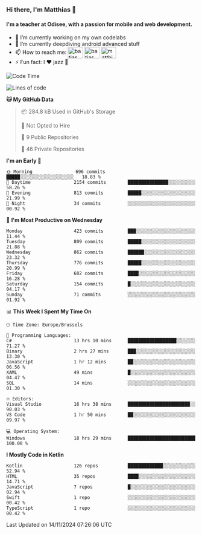 ### Hi there, I'm Matthias 👋

#### I'm a teacher at Odisee, with a passion for mobile and web development.

- 🔭 I’m currently working on my own codelabs
- 🌱 I’m currently deepdiving android advanced stuff
- 📫 How to reach me: <a href="https://dev.to/batjas" target="_blank"><img align="center" src="https://raw.githubusercontent.com/rahuldkjain/github-profile-readme-generator/master/src/images/icons/Social/devto.svg" alt="batjas" height="30" width="40" /></a>
<a href="https://twitter.com/batjas" target="_blank"><img align="center" src="https://raw.githubusercontent.com/rahuldkjain/github-profile-readme-generator/master/src/images/icons/Social/twitter.svg" alt="batjas" height="30" width="40" /></a>
<a href="https://linkedin.com/in/matthiasdruwé" target="_blank"><img align="center" src="https://raw.githubusercontent.com/rahuldkjain/github-profile-readme-generator/master/src/images/icons/Social/linked-in-alt.svg" alt="matthiasdruwé" height="30" width="40" /></a>
- ⚡ Fun fact: I ❤ jazz 🎷


<!--START_SECTION:waka-->
![Code Time](http://img.shields.io/badge/Code%20Time-1%2C303%20hrs%2023%20mins-blue)

![Lines of code](https://img.shields.io/badge/From%20Hello%20World%20I%27ve%20Written-5.1%20million%20lines%20of%20code-blue)

**🐱 My GitHub Data** 

> 📦 284.8 kB Used in GitHub's Storage 
 > 
> 🚫 Not Opted to Hire
 > 
> 📜 9 Public Repositories 
 > 
> 🔑 46 Private Repositories 
 > 
**I'm an Early 🐤** 

```text
🌞 Morning                696 commits         █████░░░░░░░░░░░░░░░░░░░░   18.83 % 
🌆 Daytime                2154 commits        ███████████████░░░░░░░░░░   58.26 % 
🌃 Evening                813 commits         █████░░░░░░░░░░░░░░░░░░░░   21.99 % 
🌙 Night                  34 commits          ░░░░░░░░░░░░░░░░░░░░░░░░░   00.92 % 
```
📅 **I'm Most Productive on Wednesday** 

```text
Monday                   423 commits         ███░░░░░░░░░░░░░░░░░░░░░░   11.44 % 
Tuesday                  809 commits         █████░░░░░░░░░░░░░░░░░░░░   21.88 % 
Wednesday                862 commits         ██████░░░░░░░░░░░░░░░░░░░   23.32 % 
Thursday                 776 commits         █████░░░░░░░░░░░░░░░░░░░░   20.99 % 
Friday                   602 commits         ████░░░░░░░░░░░░░░░░░░░░░   16.28 % 
Saturday                 154 commits         █░░░░░░░░░░░░░░░░░░░░░░░░   04.17 % 
Sunday                   71 commits          ░░░░░░░░░░░░░░░░░░░░░░░░░   01.92 % 
```


📊 **This Week I Spent My Time On** 

```text
🕑︎ Time Zone: Europe/Brussels

💬 Programming Languages: 
C#                       13 hrs 10 mins      ██████████████████░░░░░░░   71.27 % 
Binary                   2 hrs 27 mins       ███░░░░░░░░░░░░░░░░░░░░░░   13.30 % 
JavaScript               1 hr 12 mins        ██░░░░░░░░░░░░░░░░░░░░░░░   06.56 % 
XAML                     49 mins             █░░░░░░░░░░░░░░░░░░░░░░░░   04.47 % 
SQL                      14 mins             ░░░░░░░░░░░░░░░░░░░░░░░░░   01.30 % 

🔥 Editors: 
Visual Studio            16 hrs 38 mins      ███████████████████████░░   90.03 % 
VS Code                  1 hr 50 mins        ██░░░░░░░░░░░░░░░░░░░░░░░   09.97 % 

💻 Operating System: 
Windows                  18 hrs 29 mins      █████████████████████████   100.00 % 
```

**I Mostly Code in Kotlin** 

```text
Kotlin                   126 repos           █████████████░░░░░░░░░░░░   52.94 % 
HTML                     35 repos            ████░░░░░░░░░░░░░░░░░░░░░   14.71 % 
JavaScript               7 repos             █░░░░░░░░░░░░░░░░░░░░░░░░   02.94 % 
Swift                    1 repo              ░░░░░░░░░░░░░░░░░░░░░░░░░   00.42 % 
TypeScript               1 repo              ░░░░░░░░░░░░░░░░░░░░░░░░░   00.42 % 
```




 Last Updated on 14/11/2024 07:26:06 UTC
<!--END_SECTION:waka-->
